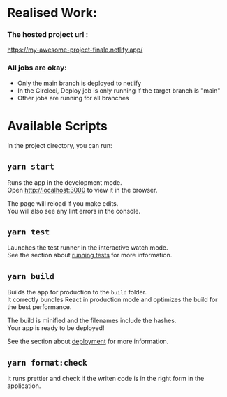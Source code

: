 # Realised Work:

### The hosted project url :
https://my-awesome-project-finale.netlify.app/

### All jobs are okay:
* Only the main branch is deployed to netlify
* In the Circleci, Deploy job is only running if the target branch is "main"
* Other jobs are running for all branches

# Available Scripts

In the project directory, you can run:

## `yarn start`

Runs the app in the development mode.\
Open [http://localhost:3000](http://localhost:3000) to view it in the browser.

The page will reload if you make edits.\
You will also see any lint errors in the console.

## `yarn test`

Launches the test runner in the interactive watch mode.\
See the section about [running tests](https://facebook.github.io/create-react-app/docs/running-tests) for more information.

## `yarn build`

Builds the app for production to the `build` folder.\
It correctly bundles React in production mode and optimizes the build for the best performance.

The build is minified and the filenames include the hashes.\
Your app is ready to be deployed!

See the section about [deployment](https://facebook.github.io/create-react-app/docs/deployment) for more information.

## `yarn format:check`

It runs prettier and check if the writen code is in the right form in the application.
